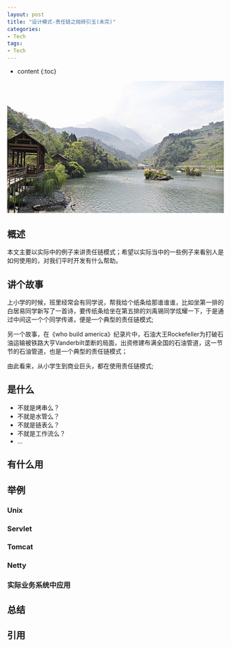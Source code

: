 ```yaml
---
layout: post
title: "设计模式-责任链之抛砖引玉(未完)"
categories: 
- Tech
tags:
- Tech
---
```


* content
{:toc}

![未来](/css/pics/2017-book-list.jpg)

## 概述
本文主要以实际中的例子来讲责任链模式；希望以实际当中的一些例子来看别人是如何使用的，对我们平时开发有什么帮助。

## 讲个故事
上小学的时候，班里经常会有同学说，帮我给个纸条给那谁谁谁，比如坐第一排的白居易同学新写了一首诗，要传纸条给坐在第五排的刘禹锡同学炫耀一下，于是通过中间这一个个同学传递，便是一个典型的责任链模式;

另一个故事，在《who build america》纪录片中，石油大王Rockefeller为打破石油运输被铁路大亨Vanderbilt垄断的局面，出资修建布满全国的石油管道，这一节节的石油管道，也是一个典型的责任链模式；

由此看来，从小学生到商业巨头，都在使用责任链模式;

## 是什么
* 不就是烤串么？
* 不就是水管么？
* 不就是链表么？
* 不就是工作流么？
* ...

## 有什么用

## 举例

### Unix

### Servlet

### Tomcat

### Netty

### 实际业务系统中应用

## 总结

## 引用
